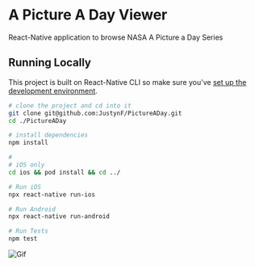 # A Picture A Day Viewer

React-Native application to browse NASA A Picture a Day Series

## Running Locally

This project is built on React-Native CLI so make sure you've [set up the development environment](https://reactnative.dev/docs/environment-setup).

```bash
# clone the project and cd into it
git clone git@github.com:JustynF/PictureADay.git
cd ./PictureADay

# install dependencies
npm install

#
# iOS only
cd ios && pod install && cd ../

# Run iOS
npx react-native run-ios

# Run Android
npx react-native run-android

# Run Tests
npm test 
```
![Gif](https://media3.giphy.com/media/nAjRmcvlUkcklFHHDx/giphy.gif)




